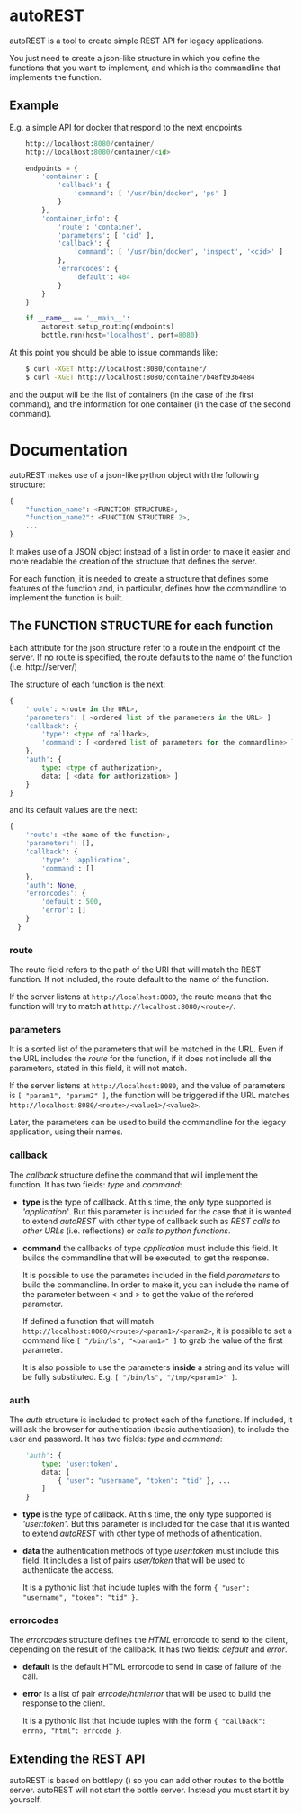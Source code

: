 # autoREST

autoREST is a tool to create simple REST API for legacy applications.

You just need to create a json-like structure in which you define the functions that you want to implement, and which is the commandline that implements the function.

## Example
E.g. a simple API for docker that respond to the next endpoints

```python
    http://localhost:8080/container/
    http://localhost:8080/container/<id>

    endpoints = {
        'container': {
            'callback': {
                'command': [ '/usr/bin/docker', 'ps' ]
            }
        },
        'container_info': {
            'route': 'container',
            'parameters': [ 'cid' ],
            'callback': {
                'command': [ '/usr/bin/docker', 'inspect', '<cid>' ]
            },
            'errorcodes': {
                'default': 404
            }
        }
    }

    if __name__ == '__main__':
        autorest.setup_routing(endpoints)
        bottle.run(host='localhost', port=8080)
```

At this point you should be able to issue commands like:

```bash
    $ curl -XGET http://localhost:8080/container/
    $ curl -XGET http://localhost:8080/container/b48fb9364e84
```

and the output will be the list of containers (in the case of the first command), and the information for one container (in the case of the second command).

# Documentation

autoREST makes use of a json-like python object with the following structure:

```python
{
    "function_name": <FUNCTION STRUCTURE>,
    "function_name2": <FUNCTION STRUCTURE 2>,
    ...
}
```

It makes use of a JSON object instead of a list in order to make it easier and more readable the creation of the structure that defines the server.

For each function, it is needed to create a structure that defines some features of the function and, in particular, defines how the commandline to implement the function is built.

## The FUNCTION STRUCTURE for each function

Each attribute for the json structure refer to a route in the endpoint of the server. If no route is specified, the
    route defaults to the name of the function (i.e. http://server/<function>)

The structure of each function is the next: 
```python
{
    'route': <route in the URL>,
    'parameters': [ <ordered list of the parameters in the URL> ]
    'callback': {
        'type': <type of callback>,
        'command': [ <ordered list of parameters for the commandline> ]
    },
    'auth': {
        type: <type of authorization>,
        data: [ <data for authorization> ]
    }
}
```

and its default values are the next:

```python
{ 
    'route': <the name of the function>, 
    'parameters': [],
    'callback': {
        'type': 'application',
        'command': []
    },
    'auth': None,
    'errorcodes': {
        'default': 500,
        'error': []
    }
  }
```

### route
The route field refers to the path of the URI that will match the REST function. If not included, the route default to the name of the function.

If the server listens at ```http://localhost:8080```, the route means that the function will try to match at ```http://localhost:8080/<route>/```.

### parameters
It is a sorted list of the parameters that will be matched in the URL. Even if the URL includes the _route_ for the function, if it does not include all the parameters, stated in this field, it will not match.

If the server listens at ```http://localhost:8080```, and the value of parameters is ```[ "param1", "param2" ]```, the function will be triggered if the URL matches ```http://localhost:8080/<route>/<value1>/<value2>```.

Later, the parameters can be used to build the commandline for the legacy application, using their names.

### callback

The _callback_ structure define the command that will implement the function. It has two fields: _type_ and _command_: 

* **type** is the type of callback. At this time, the only type supported is _'application'_. But this parameter is included for the case that it is wanted to extend _autoREST_ with other type of callback such as _REST calls to other URLs_ (i.e. reflections) or _calls to python functions_.

* **command** the callbacks of type _application_ must include this field. It builds the commandline that will be executed, to get the response.

    It is possible to use the parametes included in the field _parameters_ to build the commandline. In order to make it, you can include the name of the parameter between \< and \> to get the value of the refered parameter.

    If defined a function that will match ```http://localhost:8080/<route>/<param1>/<param2>```, it is possible to set a command like ```[ "/bin/ls", "<param1>" ]``` to grab the value of the first parameter.

    It is also possible to use the parameters **inside** a string and its value will be fully substituted. E.g. ```[ "/bin/ls", "/tmp/<param1>" ]```.

### auth

The _auth_ structure is included to protect each of the functions. If included, it will ask the browser for authentication (basic authentication), to include the user and password. It has two fields: _type_ and _command_: 

```python
    'auth': {
        type: 'user:token',
        data: [
            { "user": "username", "token": "tid" }, ...
        ]
    }
```

* **type** is the type of callback. At this time, the only type supported is _'user:token'_. But this parameter is included for the case that it is wanted to extend _autoREST_ with other type of methods of athentication.

* **data** the authentication methods of type _user:token_ must include this field. It includes a list of pairs _user/token_ that will be used to authenticate the access. 

    It is a pythonic list that include tuples with the form ```{ "user": "username", "token": "tid" }```.

### errorcodes

The _errorcodes_ structure defines the _HTML_ errorcode to send to the client, depending on the result of the callback. It has two fields: _default_ and _error_.

* **default** is the default HTML errorcode to send in case of failure of the call.

* **error** is a list of pair _errcode/htmlerror_ that will be used to build the response to the client.

    It is a pythonic list that include tuples with the form ```{ "callback": errno, "html": errcode }```.

## Extending the REST API
autoREST is based on bottlepy () so you can add other routes to the bottle server. autoREST will not start the bottle
    server. Instead you must start it by yourself.